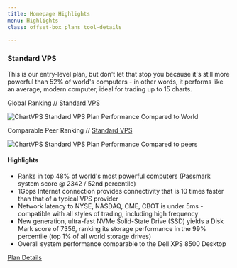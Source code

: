 ```yaml
---
title: Homepage Highlights
menu: Highlights
class: offset-box plans tool-details
    
---
```


<div><div class="page-wrapper"><div class="page-content tool-slide" id="standard-vps"> 
    <h3>Standard VPS</h3><div class="pad1rem">

<div>
      <p>This is our entry-level plan, but don't let that stop you because it's still more powerful than 52% of world's computers - in other words, it performs like an average, modern computer, ideal for trading up to 15 charts.</p></div>
      <p class="lightbold">Global Ranking // <a href="standard">Standard VPS</a></p>
      <p class="screenshot"><img src="images/benchmarks/Standard-VPS-Passmark-Performance-Benchmark.png" title="ChartVPS Standard VPS Plan Performance Compared to World"></p>
      <p class="lightbold">Comparable Peer Ranking // <a href="standard">Standard VPS</a></p>
      <p class="screenshot"><img src="images/benchmarks/Standard-VPS-Passmark-Performance-Benchmark-peer-comparison.PNG" title="ChartVPS Standard VPS Plan Performance Compared to peers"></p>

<div class="key-features"><h4>Highlights</h4>
      <div>
       <ul>
          <li>Ranks in top 48% of world's most powerful computers (Passmark system score @ 2342 / 52nd percentile)</li>
          <li>1Gbps Internet connection provides connectivity that is 10 times faster than that of a typical VPS provider</li>
          <li>Network latency to NYSE, NASDAQ, CME, CBOT is under 5ms - compatible with all styles of trading, including high frequency</li>
          <li>New generation, ultra-fast NVMe Solid-State Drive (SSD) yields a Disk Mark score of 7356, ranking its storage performance in the 99% percentile (top 1% of all world storage drives)</li>
          <li>Overall system performance comparable to the Dell XPS 8500 Desktop</li>
        </ul>
      </div></div><div class="learn-button see-plan"><a href="standard">Plan Details</a></div></div></div></div></div>
